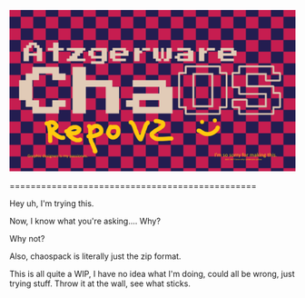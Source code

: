 ![alt text](https://github.com/N3xTcube/ChaOS_Packages/blob/main/logo.png?raw=true)


===============================================

Hey uh, I'm trying this.

Now, I know what you're asking.... Why?

Why not?

Also, chaospack is literally just the zip format.

This is all quite a WIP, I have no idea what I'm doing, could all be wrong, just trying stuff. 
Throw it at the wall, see what sticks.
